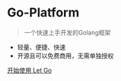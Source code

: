 <!-- _coverpage.md -->

# Go-Platform

> 一个快速上手开发的Golang框架
- 轻量、便捷、快速
- 开源且可以免费商用，无需单独授权


[开始使用 Let Go](/README.md)
